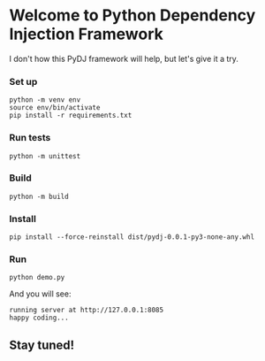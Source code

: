 # Welcome to Python Dependency Injection Framework

I don't how this PyDJ framework will help, but let's give it a try.

### Set up

```
python -m venv env
source env/bin/activate
pip install -r requirements.txt
```

### Run tests

`python -m unittest`

### Build

`python -m build`

### Install

`pip install --force-reinstall dist/pydj-0.0.1-py3-none-any.whl`

### Run

`python demo.py`

And you will see:

```
running server at http://127.0.0.1:8085
happy coding...
```

## Stay tuned!